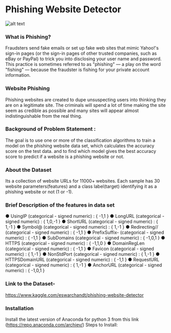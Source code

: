 # Phishing Website Detector

![alt text](https://www.nextadvisor.com/blog/wp-content/uploads/2017/05/bigstock-Phishing-website-92767220.jpg)

### What is Phishing?
Fraudsters send fake emails or set up fake web sites that mimic Yahoo!'s sign-in pages (or the sign-in pages of other trusted companies, such as eBay or PayPal) to trick you into disclosing your user name and password. This practice is sometimes referred to as "phishing" — a play on the word "fishing" — because the fraudster is fishing for your private account information.

### Website Phishing
Phishing websites are created to dupe unsuspecting users into thinking they are on a legitimate site. The criminals will spend a lot of time making the site seem as credible as possible and many sites will appear almost indistinguishable from the real thing.

### Background of Problem Statement :
The goal is to use one or more of the classification algorithms to train a model on the phishing website data set, which calculates the accuracy score on the test data. and to find which model gives the best accuracy score to predict if a website is a phishing website or not.

### About the Dataset
Its a collection of website URLs for 11000+ websites. Each sample has 30 website parameters(features) and a class label(target) identifying it as a phishing website or not (1 or -1).

### Brief Description of the features in data set

● UsingIP (categorical - signed numeric) : { -1,1 } ● LongURL (categorical - signed numeric) : { 1,0,-1 } ● ShortURL (categorical - signed numeric) : { 1,-1 } ● Symbol@ (categorical - signed numeric) : { 1,-1 } ● Redirecting// (categorical - signed numeric) : { -1,1 } ● PrefixSuffix- (categorical - signed numeric) : { -1,1 } ● SubDomains (categorical - signed numeric) : { -1,0,1 } ● HTTPS (categorical - signed numeric) : { -1,1,0 } ● DomainRegLen (categorical - signed numeric) : { -1,1 } ● Favicon (categorical - signed numeric) : { 1,-1 } ● NonStdPort (categorical - signed numeric) : { 1,-1 } ● HTTPSDomainURL (categorical - signed numeric) : { -1,1 } ● RequestURL (categorical - signed numeric) : { 1,-1 } ● AnchorURL (categorical - signed numeric) : { -1,0,1 }

### Link to the Dataset- 
https://www.kaggle.com/eswarchandt/phishing-website-detector

### Installation
Install the latest version of Anaconda for python 3 from this link (https://repo.anaconda.com/archiev/)
Steps to Install:
  

